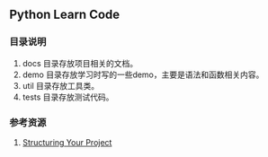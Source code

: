 ## Python Learn Code

### 目录说明
1. docs 目录存放项目相关的文档。
2. demo 目录存放学习时写的一些demo，主要是语法和函数相关内容。
2. util 目录存放工具类。
3. tests 目录存放测试代码。

### 参考资源
1. [Structuring Your Project](http://docs.python-guide.org/en/latest/writing/structure/)


